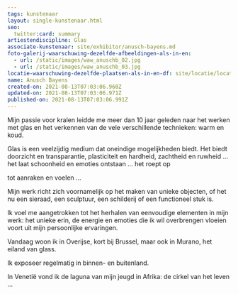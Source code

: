 ```yaml
---
tags: kunstenaar
layout: single-kunstenaar.html
seo:
  twitter:card: summary
artiestendiscipline: Glas
associate-kunstenaar: site/exhibitor/anusch-bayens.md
foto-galerij-waarschuwing-dezelfde-afbeeldingen-als-in-en:
  - url: /static/images/waw_anuschb_02.jpg
  - url: /static/images/waw_anuschb_03.jpg
locatie-waarschuwing-dezelfde-plaatsen-als-in-en-df: site/locatie/locatie-van-patricia-widmer.md
name: Anusch Bayens
created-on: 2021-08-13T07:03:06.960Z
updated-on: 2021-08-13T07:03:06.971Z
published-on: 2021-08-13T07:03:06.991Z
---
```

<!--StartFragment-->

Mijn passie voor kralen leidde me meer dan 10 jaar geleden naar het werken met glas en het verkennen van de vele verschillende technieken: warm en koud.



Glas is een veelzijdig medium dat oneindige mogelijkheden biedt. Het biedt doorzicht en transparantie, plasticiteit en hardheid, zachtheid en ruwheid ... het laat schoonheid en emoties ontstaan ... het roept op

tot aanraken en voelen ...



Mijn werk richt zich voornamelijk op het maken van unieke objecten, of het nu een sieraad, een sculptuur, een schilderij of een functioneel stuk is.



Ik voel me aangetrokken tot het herhalen van eenvoudige elementen in mijn werk: het unieke erin, de energie en emoties die ik wil overbrengen vloeien voort uit mijn persoonlijke ervaringen.



Vandaag woon ik in Overijse, kort bij Brussel, maar ook in Murano, het eiland van glass. 

Ik exposeer regelmatig in binnen- en buitenland.

In Venetië vond ik de laguna van mijn jeugd in Afrika: de cirkel van het leven ...



<!--EndFragment-->